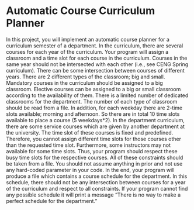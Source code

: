 # Automatic Course Curriculum Planner 

In this project, you will implement an automatic course planner for a curriculum semester of a department. In the curriculum, there are several courses for each year of the curriculum. Your program will assign a classroom and a time slot for each course in the curriculum. Courses in the same year should not be intersected with each other (i.e., see CENG Spring curriculum). There can be some intersection between courses of different years. There are 2 different types of the classroom; big and small. Mandatory courses in the curriculum should be assigned to a big classroom. Elective courses can be assigned to a big or small classroom according to the availability of them. There is a limited number of dedicated classrooms for the department. The number of each type of classroom should be read from a file. In addition, for each weekday there are 2-time slots available; morning and afternoon. So there are in total 10 time slots available to place a course (5 weekdays*2).
In the department curriculum, there are some service courses which are given by another department at the university. The time slot of these courses is fixed and predefined. Therefore, you cannot assign different time slots for those courses other than the requested time slot. Furthermore, some instructors may not available for some time slots. Thus, your program should respect these busy time slots for the respective courses. All of these constraints should be taken from a file. You should not assume anything in prior and not use any hard-coded parameter in your code.
In the end, your program will produce a file which contains a course schedule for the department. In this schedule, there should not be any intersection between courses for a year of the curriculum and respect to all constraints. If your program cannot find any possible schedule it will print a message “There is no way to make a perfect schedule for the department.”
 
